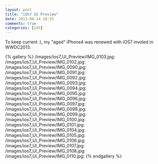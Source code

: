 ```yaml
---
layout: post
title: "iOS7 UI Preview"
date: 2013-06-14 18:55
comments: true
categories: [iOS]
---
```


To keep current :), my "aged" iPhone4 was renewed with iOS7 involed in WWDC2013.


{% gallery %}
/images/ios7_UI_Preview/IMG_0103.jpg:
/images/ios7_UI_Preview/IMG_0102.jpg:
/images/ios7_UI_Preview/IMG_0090.jpg:
/images/ios7_UI_Preview/IMG_0091.jpg:
/images/ios7_UI_Preview/IMG_0092.jpg:
/images/ios7_UI_Preview/IMG_0093.jpg:
/images/ios7_UI_Preview/IMG_0094.jpg:
/images/ios7_UI_Preview/IMG_0095.jpg:
/images/ios7_UI_Preview/IMG_0096.jpg:
/images/ios7_UI_Preview/IMG_0097.jpg:
/images/ios7_UI_Preview/IMG_0098.jpg:
/images/ios7_UI_Preview/IMG_0099.jpg:
/images/ios7_UI_Preview/IMG_0100.jpg:
/images/ios7_UI_Preview/IMG_0101.jpg:
/images/ios7_UI_Preview/IMG_0104.jpg:
/images/ios7_UI_Preview/IMG_0105.jpg:
/images/ios7_UI_Preview/IMG_0106.jpg:
/images/ios7_UI_Preview/IMG_0107.jpg:
/images/ios7_UI_Preview/IMG_0108.jpg:
/images/ios7_UI_Preview/IMG_0110.jpg:
{% endgallery %}
